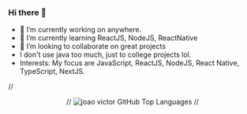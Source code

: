 ### Hi there 👋

<!--
**joaovictor3g/joaovictor3g** is a ✨ _special_ ✨ repository because its `README.md` (this file) appears on your GitHub profile.
-->
- 🔭 I’m currently working on anywhere.
- 🌱 I’m currently learning ReactJS, NodeJS, ReactNative
- 👯 I’m looking to collaborate on great projects
- I don't use java too much, just to college projects lol.
- Interests: My focus are JavaScript, ReactJS, NodeJS, React Native, TypeScript, NextJS.

// <p align="center">
//  <img alt="joao victor GitHub Top Languages" src="https://github-readme-stats.vercel.app/api/top-langs/?username=joaovictor3g&layout=compact&langs_count=6&hide_border=true&theme=dracula" />
// </p>
